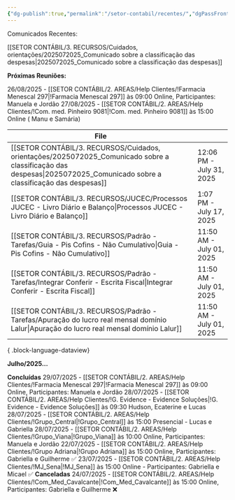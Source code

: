 ```yaml
---
{"dg-publish":true,"permalink":"/setor-contabil/recentes/","dgPassFrontmatter":true,"created":"2025-07-14T17:35:31.415-03:00","updated":"2025-08-13T14:48:43.328-03:00"}
---
```


Comunicados Recentes:

[[SETOR CONTÁBIL/3. RECURSOS/Cuidados, orientações/2025072025_Comunicado sobre a classificação das despesas\|2025072025_Comunicado sobre a classificação das despesas]]


**Próximas Reuniões:**

26/08/2025 - [[SETOR CONTÁBIL/2. AREAS/Help Clientes/!Farmacia Menescal 297\|!Farmacia Menescal 297]] às 09:00 Online, Participantes: Manuela e Jordão
27/08/2025 - [[SETOR CONTÁBIL/2. AREAS/Help Clientes/!Com. med. Pinheiro 9081\|!Com. med. Pinheiro 9081]] às 15:00 Online ( Manu e Samária)


| File                                                                                                                                                                       |                          |
| -------------------------------------------------------------------------------------------------------------------------------------------------------------------------- | ------------------------ |
| [[SETOR CONTÁBIL/3. RECURSOS/Cuidados, orientações/2025072025_Comunicado sobre a classificação das despesas\|2025072025_Comunicado sobre a classificação das despesas]] | 12:06 PM - July 31, 2025 |
| [[SETOR CONTÁBIL/3. RECURSOS/JUCEC/Processos JUCEC - Livro Diário e Balanço\|Processos JUCEC - Livro Diário e Balanço]]                                                 | 1:07 PM - July 17, 2025  |
| [[SETOR CONTÁBIL/3. RECURSOS/Padrão - Tarefas/Guia - Pis Cofins - Não Cumulativo\|Guia - Pis Cofins - Não Cumulativo]]                                                  | 11:50 AM - July 01, 2025 |
| [[SETOR CONTÁBIL/3. RECURSOS/Padrão - Tarefas/Integrar Conferir - Escrita Fiscal\|Integrar Conferir - Escrita Fiscal]]                                                  | 11:50 AM - July 01, 2025 |
| [[SETOR CONTÁBIL/3. RECURSOS/Padrão - Tarefas/Apuração do lucro real mensal domínio Lalur\|Apuração do lucro real mensal domínio Lalur]]                                | 11:50 AM - July 01, 2025 |

{ .block-language-dataview}












**Julho/2025...**

**Concluídas**
29/07/2025 - [[SETOR CONTÁBIL/2. AREAS/Help Clientes/!Farmacia Menescal 297\|!Farmacia Menescal 297]] às 09:00 Online, Participantes: Manuela e Jordão
28/07/2025 - [[SETOR CONTÁBIL/2. AREAS/Help Clientes/!G. Evidence - Evidence Soluções\|!G. Evidence - Evidence Soluções]] às 09:30 Hudson, Ecaterine e Lucas
28/07/2025 - [[SETOR CONTÁBIL/2. AREAS/Help Clientes/!Grupo_Central\|!Grupo_Central]] às 15:00 Presencial - Lucas e Gabriella
28/07/2025 - [[SETOR CONTÁBIL/2. AREAS/Help Clientes/!Grupo_Viana\|!Grupo_Viana]] às 10:00 Online, Participantes: Manuela e Jordão
22/07/2025 - [[SETOR CONTÁBIL/2. AREAS/Help Clientes/!Grupo Adriana\|!Grupo Adriana]] às 15:00 Online, Participantes: Gabriella e Guilherme ✅
23/07/2025 - [[SETOR CONTÁBIL/2. AREAS/Help Clientes/!MJ_Sena\|!MJ_Sena]] às 15:00 Online - Participantes: Gabriella e Micael ✅
**Canceladas**
24/07/2025 - [[SETOR CONTÁBIL/2. AREAS/Help Clientes/!Com_Med_Cavalcante\|!Com_Med_Cavalcante]] às 15:00 Online, Participantes: Gabriella e Guilherme ❌




